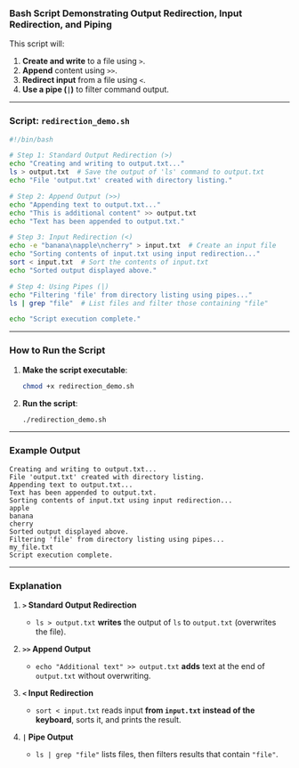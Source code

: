 ### **Bash Script Demonstrating Output Redirection, Input Redirection, and Piping**

This script will:
1. **Create and write** to a file using `>`.
2. **Append** content using `>>`.
3. **Redirect input** from a file using `<`.
4. **Use a pipe (`|`)** to filter command output.

---

### **Script: `redirection_demo.sh`**
```bash
#!/bin/bash

# Step 1: Standard Output Redirection (>)
echo "Creating and writing to output.txt..."
ls > output.txt  # Save the output of 'ls' command to output.txt
echo "File 'output.txt' created with directory listing."

# Step 2: Append Output (>>)
echo "Appending text to output.txt..."
echo "This is additional content" >> output.txt
echo "Text has been appended to output.txt."

# Step 3: Input Redirection (<)
echo -e "banana\napple\ncherry" > input.txt  # Create an input file
echo "Sorting contents of input.txt using input redirection..."
sort < input.txt  # Sort the contents of input.txt
echo "Sorted output displayed above."

# Step 4: Using Pipes (|)
echo "Filtering 'file' from directory listing using pipes..."
ls | grep "file"  # List files and filter those containing "file"

echo "Script execution complete."
```

---

### **How to Run the Script**
1. **Make the script executable**:
   ```bash
   chmod +x redirection_demo.sh
   ```
2. **Run the script**:
   ```bash
   ./redirection_demo.sh
   ```

---

### **Example Output**
```
Creating and writing to output.txt...
File 'output.txt' created with directory listing.
Appending text to output.txt...
Text has been appended to output.txt.
Sorting contents of input.txt using input redirection...
apple
banana
cherry
Sorted output displayed above.
Filtering 'file' from directory listing using pipes...
my_file.txt
Script execution complete.
```

---

### **Explanation**
1. **`>` Standard Output Redirection**  
   - `ls > output.txt` **writes** the output of `ls` to `output.txt` (overwrites the file).
  
2. **`>>` Append Output**  
   - `echo "Additional text" >> output.txt` **adds** text at the end of `output.txt` without overwriting.

3. **`<` Input Redirection**  
   - `sort < input.txt` reads input **from `input.txt` instead of the keyboard**, sorts it, and prints the result.

4. **`|` Pipe Output**  
   - `ls | grep "file"` lists files, then filters results that contain `"file"`.
